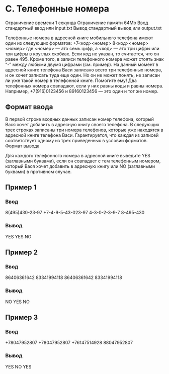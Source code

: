 # C. Телефонные номера

Ограничение времени 	1 секунда
Ограничение памяти 	64Mb
Ввод 	стандартный ввод или input.txt
Вывод 	стандартный вывод или output.txt

Телефонные номера в адресной книге мобильного телефона имеют один из следующих форматов: +7<код><номер> 8<код><номер> <номер> где <номер> — это семь цифр, а <код> — это три цифры или три цифры в круглых скобках. Если код не указан, то считается, что он равен 495. Кроме того, в записи телефонного номера может стоять знак “-” между любыми двумя цифрами (см. пример). На данный момент в адресной книге телефона Васи записано всего три телефонных номера, и он хочет записать туда еще один. Но он не может понять, не записан ли уже такой номер в телефонной книге. Помогите ему! Два телефонных номера совпадают, если у них равны коды и равны номера. Например, +7(916)0123456 и 89160123456 — это один и тот же номер.

## Формат ввода

В первой строке входных данных записан номер телефона, который Вася хочет добавить в адресную книгу своего телефона. В следующих трех строках записаны три номера телефонов, которые уже находятся в адресной книге телефона Васи. Гарантируется, что каждая из записей соответствует одному из трех приведенных в условии форматов.
Формат вывода

Для каждого телефонного номера в адресной книге выведите YES (заглавными буквами), если он совпадает с тем телефонным номером, который Вася хочет добавить в адресную книгу или NO (заглавными буквами) в противном случае.

## Пример 1

### Ввод                        

8(495)430-23-97
+7-4-9-5-43-023-97
4-3-0-2-3-9-7
8-495-430

### Вывод
YES
YES
NO

## Пример 2

### Ввод

86406361642
83341994118
86406361642
83341994118

### Вывод

NO
YES
NO

## Пример 3

### Ввод

+78047952807
+78047952807
+76147514928
88047952807

### Вывод

YES
NO
YES